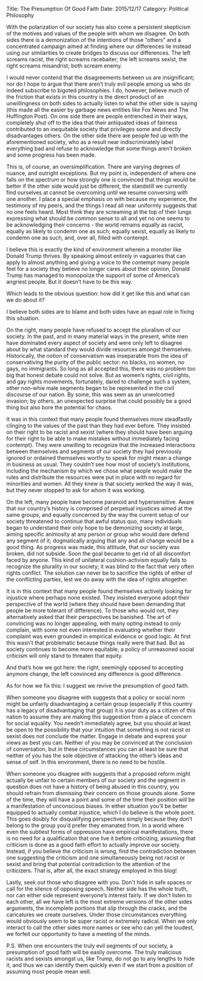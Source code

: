 Title: The Presumption Of Good Faith
Date: 2015/12/17
Category: Political Philosophy

With the polarization of our society has also come a persistent skepticism of the motives and values of the people with whom we disagree. On both sides there is a demonization of the intentions of those “others” and a concentrated campaign aimed at finding where our differences lie instead using our similarities to create bridges to discuss our differences. The left screams racist, the right screams racebaiter; the left screams sexist, the right screams misandrist; both scream enemy.

I would never contend that the disagreements between us are insignificant; nor do I hope to argue that there aren’t truly evil people among us who do indeed subscribe to bigoted philosophies. I do, however, believe much of the friction that exists in this country is the direct product of an unwillingness on both sides to actually listen to what the other side is saying (this made all the easier by garbage news entities like Fox News and The Huffington Post). On one side there are people entrenched in their ways, completely shut off to the idea that their antiquated ideas of fairness contributed to an inequitable society that privileges some and directly disadvantages others. On the other side there are people fed up with the aforementioned society, who as a result near indiscriminately label everything bad and refuse to acknowledge that some things aren’t broken and some progress has been made.

This is, of course, an oversimplification. There are varying degrees of nuance, and outright exceptions. But my point is, independent of where one falls on the spectrum or how strongly one is convinced that things would be better if the other side would just be different, the standstill we currently find ourselves at cannot be overcoming until we resume conversing *with* one another. I place a special emphasis on with because my experience, the testimony of my peers, and the things I read all near uniformly suggests that no one feels heard. Most think they are screaming at the top of their lungs expressing what should be common sense to all and yet no one seems to be acknowledging their concerns - the world remains equally as racist, equally as likely to condemn one as such; equally sexist, equally as likely to condemn one as such, and, over all, filled with contempt.

I believe this is exactly the kind of environment wherein a monster like Donald Trump thrives. By speaking almost entirely in vaguaries that can apply to almost anything and giving a voice to the contempt many people feel for a society they believe no longer cares about their opinion, Donald Trump has managed to monopoiize the support of some of America’s angriest people. But it doesn’t have to be this way.

Which leads to the obvious question: how did it get like this and what can we do about it?

I believe both sides are to blame and both sides have an equal role in fixing this situation.

On the right, many people have refused to accept the pluralism of our society. In the past, and in many material ways in the present, white men have dominated every aspect of society and were only left to disagree about by what standard they would divide resources amongst themselves. Historically, the notion of conservatism was inseparable from the idea of conservativing the purity of the public sector: no blacks, no women, no gays, no immigrants. So long as all accepted this, there was no problem too big that honest debate could not solve. But as women’s rights, civil rights, and gay rights movements, fortunately, dared to challenge such a system, other non-whie male segments began to be represented in the civil discourse of our nation. By some, this was seen as an unwelcomed invasion; by others, an unexpected surprise that could possibly be a good thing but also bore the potential for chaos.

It was in this context that many people found themselves more steadfastly clinging to the values of the past than they had ever before. They insisted on their right to be racist and sexist (where they should have been arguing for their right to be able to make mistakes without immediately facing contempt). They were unwilling to recognize that the increased interactions between themselves and segments of our society they had previously ignored or ordained themselves worthy to speak for might mean a change in business as usual. They couldn’t see how most of society’s institutions, including the mechanism by which we chose what people would make the rules and distribute the resources were put in place with no regard for minorities and women. All they knew is that society worked the way it was, but they never stopped to ask for whom it was working.

On the left, many people have become paranoid and hypersensitive. Aware that our country’s history is comprised of perpetual injustices aimed at the same groups, and equally concerned by the way the current setup of our society threatened to continue that awful status quo, many individuals began to understand their only hope to be demonizing society at large, aiming specific animosity at any person or group who would dare defend any segment of it; dogmatically arguing that any and all change would be a good thing. As progress was made, this attitude, that our society was broken, did not subside. Soon the goal became to get rid of all discomfort faced by anyone. This kind of unilateral cushion-activism equally fails to recognize the plurality in our society; it was blind to the fact that very often rights conflict. The solution can never be to sacrifice the rights of either of the conflicting parties, lest we do away with the idea of rights altogether.

It is in this context that many people found themselves actively looking for injustice where perhaps none existed. They insisted everyone adopt their perspective of the world (where they should have been demanding that people be more tolerant of difference). To those who would not, they alternatively asked that their perspectives be banished. The art of convincing was no longer appealing, with many opting instead to only complain, with some not even interested in evaluating whether their complaint was even grounded in empirical evidence or good logic. At first this wasn’t that problematic because things really were that bad. But as society continues to become more equitable, a policy of unreasoned social criticism will only stand to threaten that equity.

And that’s how we got here: the right, seemingly opposed to accepting anymore change, the left convinced any difference is good difference.

As for how we fix this: I suggest we revive the presumption of good faith. 

When someone you disagree with suggests that a policy or social norm might be unfairly disadvantaging a certain group (especially if this country has a legacy of disadvantaging that group) it is your duty as a citizen of this nation to assume they are making this suggestion from a place of concern for social equality. You needn’t immediately agree, but you should at least be open to the possibility that your intuition that something is not racist or sexist does not conclude the matter. Engage in debate and express your views as best you can. Neither of you may be convinced at the conclusion of conversation, but in these circumstances you can at least be sure that neither of you has the sole objective of attacking the other’s ideas and sense of self. In this environment, there is no need to be hostile. 

When someone you disagree with suggests that a proposed reform might actually be unfair to certain members of our society and the segment in question does not have a history of being abused in this country, you should refrain from dismissing their concern on those grounds alone. Some of the time, they will have a point and some of the time their position will be a manifestation of unconscious biases. In either situation you’ll be better equipped to actually combat injustice, which I do believe is the whole point. This goes doubly for disqualifying perspectives simply because they don’t belong to the group you’d prefer they emanated from. In a world where even the subtlest forms of oppression have empirical manifestations, there is no need for a qualification that one live it before criticizing, assuming that criticism is done as a good faith effort to actually improve our society. Instead, if you believe the criticism is wrong, find the contradiction between one suggesting the criticism and one simultaneously being not racist or sexist and bring that potential contradiction to the attention of the criticizers. That is, after all, the exact strategy employed in this blog!

Lastly, seek out those who disagree with you. Don't hide in safe spaces or call for the silence of opposing speech. Neither side has the whole truth, nor can either side represent everyone’s interest fairly. If we don't listen to each other, all we have left is the most extreme versions of the other sides arguments, the incomplete portions that slip through the cracks, and the caricatures we create ourselves. Under those circumstances everything would obviously seem to be super racist or extremely radical. When we only interact to call the other sides more names or see who can yell the loudest, we forfeit our opportunity to have a meeting of the minds. 

P.S. When one encounters the truly evil segments of our society, a presumption of good faith will be easily overcome. The truly malicious racists and sexists amongst us, like Trump, do not go to any lengths to hide it, and thus we can identify them quickly even if we start from a position of assuming most people mean well.
